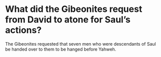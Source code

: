 # What did the Gibeonites request from David to atone for Saul’s actions?

The Gibeonites requested that seven men who were descendants of Saul be handed over to them to be hanged before Yahweh.

